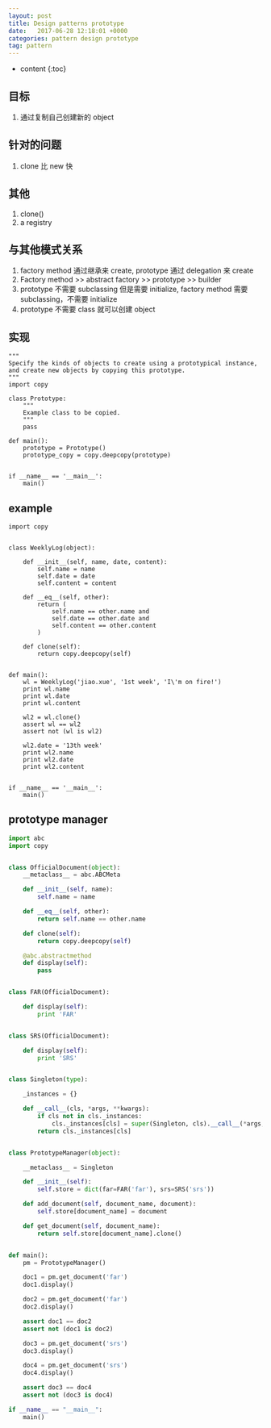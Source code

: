 ```yaml
---
layout: post
title: Design patterns prototype
date:   2017-06-28 12:18:01 +0000
categories: pattern design prototype
tag: pattern
---
```


* content
{:toc}


## 目标

1. 通过复制自己创建新的 object

## 针对的问题

1. clone 比 new 快


## 其他

1. clone()
2. a registry

## 与其他模式关系

1. factory method 通过继承来 create, prototype 通过 delegation 来 create
2. Factory method >> abstract factory >> prototype >> builder
3. prototype 不需要 subclassing 但是需要 initialize, factory method 需要 subclassing，不需要 initialize
4. prototype 不需要 class 就可以创建 object

## 实现

```
"""
Specify the kinds of objects to create using a prototypical instance,
and create new objects by copying this prototype.
"""
import copy

class Prototype:
    """
    Example class to be copied.
    """
    pass

def main():
    prototype = Prototype()
    prototype_copy = copy.deepcopy(prototype)


if __name__ == '__main__':
    main()
```

## example

```
import copy


class WeeklyLog(object):

    def __init__(self, name, date, content):
        self.name = name
        self.date = date
        self.content = content

    def __eq__(self, other):
        return (
            self.name == other.name and
            self.date == other.date and
            self.content == other.content
        )

    def clone(self):
        return copy.deepcopy(self)


def main():
    wl = WeeklyLog('jiao.xue', '1st week', 'I\'m on fire!')
    print wl.name
    print wl.date
    print wl.content

    wl2 = wl.clone()
    assert wl == wl2
    assert not (wl is wl2)

    wl2.date = '13th week'
    print wl2.name
    print wl2.date
    print wl2.content


if __name__ == '__main__':
    main()
```

## prototype manager

```python
import abc
import copy


class OfficialDocument(object):
    __metaclass__ = abc.ABCMeta

    def __init__(self, name):
        self.name = name

    def __eq__(self, other):
        return self.name == other.name

    def clone(self):
        return copy.deepcopy(self)

    @abc.abstractmethod
    def display(self):
        pass


class FAR(OfficialDocument):

    def display(self):
        print 'FAR'


class SRS(OfficialDocument):

    def display(self):
        print 'SRS'


class Singleton(type):

    _instances = {}

    def __call__(cls, *args, **kwargs):
        if cls not in cls._instances:
            cls._instances[cls] = super(Singleton, cls).__call__(*args, **kwargs)
        return cls._instances[cls]


class PrototypeManager(object):

    __metaclass__ = Singleton

    def __init__(self):
        self.store = dict(far=FAR('far'), srs=SRS('srs'))

    def add_document(self, document_name, document):
        self.store[document_name] = document

    def get_document(self, document_name):
        return self.store[document_name].clone()


def main():
    pm = PrototypeManager()

    doc1 = pm.get_document('far')
    doc1.display()

    doc2 = pm.get_document('far')
    doc2.display()

    assert doc1 == doc2
    assert not (doc1 is doc2)

    doc3 = pm.get_document('srs')
    doc3.display()

    doc4 = pm.get_document('srs')
    doc4.display()

    assert doc3 == doc4
    assert not (doc3 is doc4)

if __name__ == "__main__":
    main()
```

[jekyll]:      http://jekyllrb.com
[jekyll-gh]:   https://github.com/jekyll/jekyll
[jekyll-help]: https://github.com/jekyll/jekyll-help
